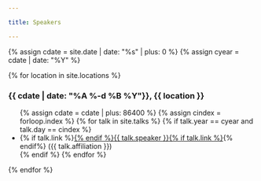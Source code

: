```yaml
---

title: Speakers

---
```


{% assign cdate = site.date | date: "%s" | plus: 0 %}
{% assign cyear = cdate | date: "%Y" %}

{% for location in site.locations %}
  <h3>{{ cdate | date: "%A %-d %B %Y"}}, {{ location }}</h3>
  <ul>
  {% assign cdate = cdate | plus: 86400 %}
  {% assign cindex = forloop.index %}
  {% for talk in site.talks %}
    {% if talk.year == cyear and talk.day == cindex %}
    <li>{% if talk.link %}<a href="{{ talk.link }}">{% endif %}{{ talk.speaker }}{% if talk.link %}</a>{% endif%} ({{ talk.affiliation }})</li>
    {% endif %}
  {% endfor %}
  </ul>
{% endfor %}
